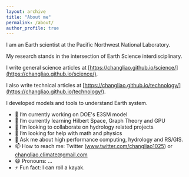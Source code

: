 ```yaml
---
layout: archive
title: "About me"
permalink: /about/
author_profile: true
---
```


I am an Earth scientist at the Pacific Northwest National Laboratory.

My research stands in the intersection of Earth Science interdisciplinary.

I write general science articles at 
[https://changliao.github.io/science/](https://changliao.github.io/science/).

I also write technical articles at
[https://changliao.github.io/technology/](https://changliao.github.io/technology/).

I developed models and tools to understand Earth system.

- 🔭 I’m currently working on DOE's E3SM model
- 🌱 I’m currently learning Hilbert Space, Graph Theory and GPU
- 👯 I’m looking to collaborate on hydrology related projects
- 🤔 I’m looking for help with math and physics
- 💬 Ask me about high performance computing, hydrology and RS/GIS.
- 📫 How to reach me: Twitter (www.twitter.com/changliao1025) or changliao.climate@gmail.com
- 😄 Pronouns: ...
- ⚡ Fun fact: I can roll a kayak.
